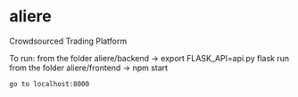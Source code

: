 # aliere
Crowdsourced Trading Platform

To run:
    from the folder aliere/backend -> export FLASK_API=api.py flask run
    from the folder aliere/frontend -> npm start
    
    go to localhost:8000
